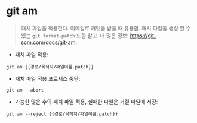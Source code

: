 # git am

> 패치 파일을 적용한다. 이메일로 커밋을 받을 때 유용함. 패치 파일을 생성 할 수 있는 `git format-patch` 또한 참고.
> 더 많은 정보: <https://git-scm.com/docs/git-am>.

- 패치 파일 적용:

`git am {{경로/목적지/파일이름.patch}}`

- 패치 파일 적용 프로세스 중단:

`git am --abort`

- 가능한 많은 수의 패치 파일 적용, 실패한 파일은 거절 파일에 저장:

`git am --reject {{경로/목적지/파일이름.patch}}`
